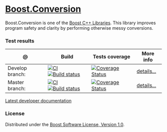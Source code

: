 # [Boost.Conversion](https://boost.org/libs/conversion)
Boost.Conversion is one of the [Boost C++ Libraries](https://github.com/boostorg). This library improves program safety and clarity by performing otherwise messy conversions. 

### Test results

@               | Build         | Tests coverage | More info
----------------|-------------- | -------------- |-----------
Develop branch: | [![CI](https://github.com/boostorg/conversion/actions/workflows/ci.yml/badge.svg?branch=develop)](https://github.com/boostorg/conversion/actions/workflows/ci.yml) [![Build status](https://ci.appveyor.com/api/projects/status/yep84179w535pppg/branch/develop?svg=true)](https://ci.appveyor.com/project/apolukhin/conversion/branch/develop) | [![Coverage Status](https://coveralls.io/repos/github/boostorg/conversion/badge.svg?branch=develop)](https://coveralls.io/github/boostorg/conversion?branch=develop) | [details...](https://www.boost.org/development/tests/develop/developer/conversion.html)
Master branch:  | [![CI](https://github.com/boostorg/conversion/actions/workflows/ci.yml/badge.svg?branch=master)](https://github.com/boostorg/conversion/actions/workflows/ci.yml) [![Build status](https://ci.appveyor.com/api/projects/status/yep84179w535pppg/branch/master?svg=true)](https://ci.appveyor.com/project/apolukhin/conversion/branch/master) | [![Coverage Status](https://coveralls.io/repos/github/boostorg/conversion/badge.svg?branch=master)](https://coveralls.io/github/boostorg/conversion?branch=master) | [details...](https://www.boost.org/development/tests/master/developer/conversion.html)

[Latest developer documentation](https://www.boost.org/doc/libs/develop/doc/html/conversion.html)

### License

Distributed under the [Boost Software License, Version 1.0](https://boost.org/LICENSE_1_0.txt).
